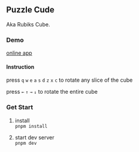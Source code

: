 ## Puzzle Cude
Aka Rubiks Cube.

### Demo

[online app](https://kaygnas.github.io/puzzle-cube/)

#### Instruction

press `q` `w` `e` `a` `s` `d` `z` `x` `c` to rotate any slice of the cube

press `←` `↑` `→` `↓` to rotate the entire cube
### Get Start

1. install   
`pnpm install`

2. start dev server   
`pnpm dev`